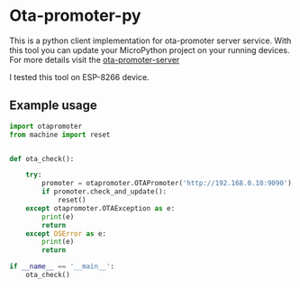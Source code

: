 # Ota-promoter-py

This is a python client implementation for ota-promoter server service.
With this tool you can update your MicroPython project on your running
devices. For more details visit the [ota-promoter-server](https://github.com/pappz/ota-promoter)

I tested this tool on ESP-8266 device.

## Example usage


```python
import otapromoter
from machine import reset


def ota_check():

    try:
        promoter = otapromoter.OTAPromoter('http://192.168.0.10:9090')
        if promoter.check_and_update():
            reset()
    except otapromoter.OTAException as e:
        print(e)
        return
    except OSError as e:
        print(e)
        return

if __name__ == '__main__':
    ota_check()
``` 
